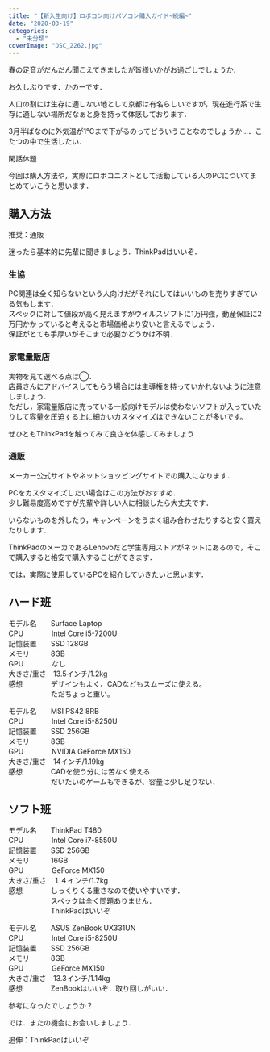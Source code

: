```yaml
---
title: "【新入生向け】ロボコン向けパソコン購入ガイド~続編~"
date: "2020-03-19"
categories: 
  - "未分類"
coverImage: "DSC_2262.jpg"
---
```


春の足音がだんだん聞こえてきましたが皆様いかがお過ごしでしょうか．

お久しぶりです．かのーです．

人口の割には生存に適しない地として京都は有名らしいですが，現在進行系で生存に適しない場所だなぁと身を持って体感しております．

3月半ばなのに外気温が1℃まで下がるのってどういうことなのでしょうか…．こたつの中で生活したい．

閑話休題

今回は購入方法や，実際にロボコニストとして活動している人のPCについてまとめていこうと思います．

## 購入方法

推奨：通販

迷ったら基本的に先輩に聞きましょう．ThinkPadはいいぞ．

### 生協

PC関連は全く知らないという人向けだがそれにしてはいいものを売りすぎている気もします．  
スペックに対して値段が高く見えますがウイルスソフトに1万円強，動産保証に2万円かかっていると考えると市場価格より安いと言えるでしょう．  
保証がとても手厚いがそこまで必要かどうかは不明．

### 家電量販店

実物を見て選べる点は◯．  
店員さんにアドバイスしてもらう場合には主導権を持っていかれないように注意しましょう．  
ただし，家電量販店に売っている一般向けモデルは使わないソフトが入っていたりして容量を圧迫する上に細かいカスタマイズはできないことが多いです。  
  
ぜひともThinkPadを触ってみて良さを体感してみましょう

### 通販

メーカー公式サイトやネットショッピングサイトでの購入になります．

PCをカスタマイズしたい場合はこの方法がおすすめ．  
少し難易度高めですが先輩や詳しい人に相談したら大丈夫です．

いらないものを外したり，キャンペーンをうまく組み合わせたりすると安く買えたりします．

ThinkPadのメーカであるLenovoだと学生専用ストアがネットにあるので，そこで購入すると格安で購入することができます．

では，実際に使用しているPCを紹介していきたいと思います．

## ハード班

モデル名　　Surface Laptop  
CPU　　　　Intel Core i5-7200U  
記憶装置　　SSD 128GB  
メモリ　　　8GB  
GPU　　　　なし  
大きさ/重さ　13.5インチ/1.2kg  
感想　　　　デザインもよく、CADなどもスムーズに使える。  
　　　　　　ただちょっと重い。

モデル名　　MSI PS42 8RB  
CPU　　　　Intel Core i5-8250U  
記憶装置　　SSD 256GB  
メモリ　　　8GB  
GPU　　　　NVIDIA GeForce MX150  
大きさ/重さ　14インチ/1.19kg  
感想　　　　CADを使う分には苦なく使える  
　　　　　　だいたいのゲームもできるが、容量は少し足りない．

## ソフト班

モデル名　　ThinkPad T480  
CPU　　　　Intel Core i7-8550U  
記憶装置　　SSD 256GB  
メモリ　　　16GB  
GPU　　　　GeForce MX150  
大きさ/重さ　１４インチ/1.7kg  
感想　　　　しっくりくる重さなので使いやすいです．　  
　　　　　　スペックは全く問題ありません．  
　　　　　　ThinkPadはいいぞ

モデル名　　ASUS ZenBook UX331UN  
CPU　　　　Intel Core i5-8250U  
記憶装置　　SSD 256GB  
メモリ　　　8GB  
GPU　　　　GeForce MX150  
大きさ/重さ　13.3インチ/1.14kg  
感想　　　　ZenBookはいいぞ．取り回しがいい．

参考になったでしょうか？

では．またの機会にお会いしましょう．

追伸：ThinkPadはいいぞ
